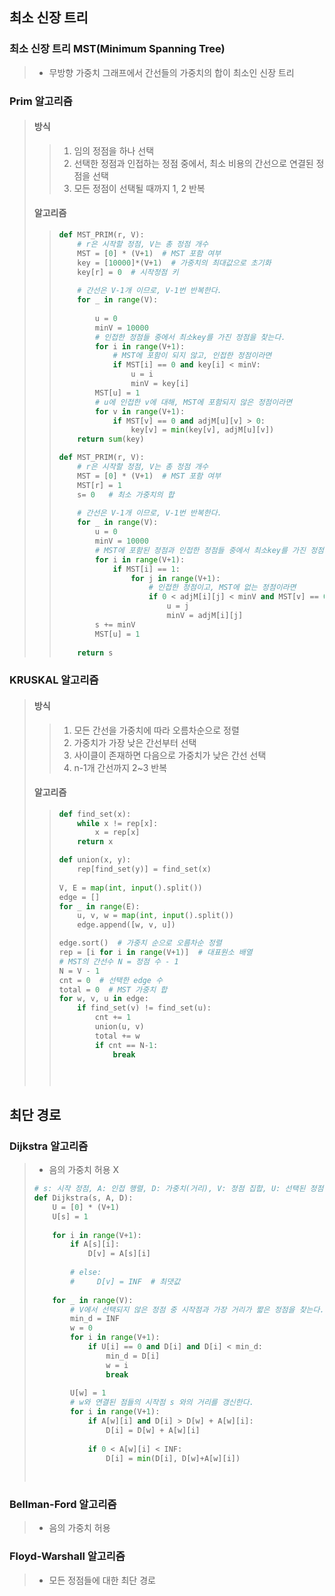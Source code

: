 ## 최소 신장 트리

###  최소 신장 트리 MST(Minimum Spanning Tree)

> - 무방향 가중치 그래프에서 간선들의 가중치의 합이 최소인 신장 트리

### Prim 알고리즘

> #### 방식
>
> > 1. 임의 정점을 하나 선택
> > 2. 선택한 정점과 인접하는 정점 중에서, 최소 비용의 간선으로 연결된 정점을 선택
> > 3. 모든 정점이 선택될 때까지 1, 2 반복
>
> #### 알고리즘
>
> > ```python
> > def MST_PRIM(r, V):
> >     # r은 시작할 정점, V는 총 정점 개수
> >     MST = [0] * (V+1)  # MST 포함 여부
> >     key = [10000]*(V+1)  # 가중치의 최대값으로 초기화
> >     key[r] = 0  # 시작정점 키
> >     
> >     # 간선은 V-1개 이므로, V-1번 반복한다.
> >     for _ in range(V):
> >         
> >         u = 0
> >         minV = 10000
> >         # 인접한 정점들 중에서 최소key를 가진 정점을 찾는다.
> >         for i in range(V+1):
> >             # MST에 포함이 되지 않고, 인접한 정점이라면
> >             if MST[i] == 0 and key[i] < minV:
> >                 u = i
> >                 minV = key[i]
> >         MST[u] = 1
> >         # u에 인접한 v에 대해, MST에 포함되지 않은 정점이라면
> >         for v in range(V+1):
> >             if MST[v] == 0 and adjM[u][v] > 0:
> >                 key[v] = min(key[v], adjM[u][v])
> >     return sum(key)
> > ```
> >
> > ```python
> > def MST_PRIM(r, V):
> >     # r은 시작할 정점, V는 총 정점 개수
> >     MST = [0] * (V+1)  # MST 포함 여부
> >     MST[r] = 1
> >     s= 0   # 최소 가중치의 합
> >     
> >     # 간선은 V-1개 이므로, V-1번 반복한다.
> >     for _ in range(V):
> >         u = 0
> >         minV = 10000
> >         # MST에 포함된 정점과 인접한 정점들 중에서 최소key를 가진 정점을 찾는다.
> >         for i in range(V+1):
> >             if MST[i] == 1:
> >                 for j in range(V+1):
> >                     # 인접한 정점이고, MST에 없는 정점이라면
> >                     if 0 < adjM[i][j] < minV and MST[v] == 0:
> >                         u = j
> >                         minV = adjM[i][j]
> >         s += minV
> >         MST[u] = 1
> >         
> >     return s
> > ```
> >
> > 

### KRUSKAL 알고리즘

> #### 방식
>
> > 1. 모든 간선을 가중치에 따라 오름차순으로 정렬
> > 2. 가중치가 가장 낮은 간선부터 선택
> > 3. 사이클이 존재하면 다음으로 가중치가 낮은 간선 선택
> > 4. n-1개 간선까지 2~3 반복
>
> #### 알고리즘
>
> > ```python
> > def find_set(x):
> >     while x != rep[x]:
> >         x = rep[x]
> >     return x
> > 
> > def union(x, y):
> >     rep[find_set(y)] = find_set(x)
> >     
> > V, E = map(int, input().split())
> > edge = []
> > for _ in range(E):
> >     u, v, w = map(int, input().split())
> >     edge.append([w, v, u])
> > 
> > edge.sort()  # 가중치 순으로 오름차순 정렬
> > rep = [i for i in range(V+1)]  # 대표원소 배열
> > # MST의 간선수 N = 정점 수 - 1
> > N = V - 1
> > cnt = 0  # 선택한 edge 수
> > total = 0  # MST 가중치 합
> > for w, v, u in edge:
> >     if find_set(v) != find_set(u):
> >         cnt += 1
> >         union(u, v)
> >         total += w
> >         if cnt == N-1:
> >             break
> > 
> > 
> >     
> > ```
> >
> > 

## 최단 경로

### Dijkstra 알고리즘

> - 음의 가중치 허용 X
>
> ```python
> # s: 시작 정점, A: 인접 행렬, D: 가중치(거리), V: 정점 집합, U: 선택된 정점 집합
> def Dijkstra(s, A, D):
>     U = [0] * (V+1)
>     U[s] = 1
>     
>     for i in range(V+1):
>         if A[s][i]:
>             D[v] = A[s][i]
>             
>         # else:
>         #     D[v] = INF  # 최댓값
>         
>     for _ in range(V):
>         # V에서 선택되지 않은 정점 중 시작점과 가장 거리가 짧은 정점을 찾는다.
>         min_d = INF
>         w = 0
>         for i in range(V+1):
>             if U[i] == 0 and D[i] and D[i] < min_d:
>                 min_d = D[i]
>                 w = i
>                 break
>         
>         U[w] = 1
>         # w와 연결된 점들의 시작점 s 와의 거리를 갱신한다.
>         for i in range(V+1):
>             if A[w][i] and D[i] > D[w] + A[w][i]:
>                 D[i] = D[w] + A[w][i]
>                 
>             if 0 < A[w][i] < INF:
>                 D[i] = min(D[i], D[w]+A[w][i])
>                 
>         
> ```
>
> 
>
> 



### Bellman-Ford 알고리즘

> - 음의 가중치 허용



### Floyd-Warshall 알고리즘

> - 모든 정점들에 대한 최단 경로